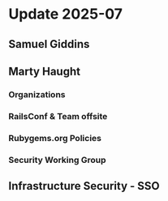 # Update 2025-07

## Samuel Giddins

## Marty Haught

### Organizations

### RailsConf & Team offsite

### Rubygems.org Policies 

### Security Working Group

## Infrastructure Security - SSO